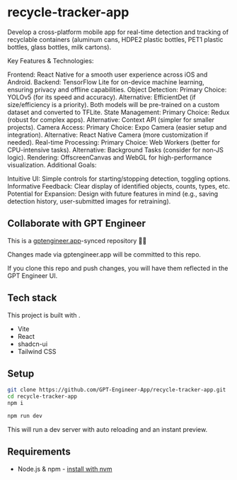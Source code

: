 # recycle-tracker-app

Develop a cross-platform mobile app for real-time detection and tracking of recyclable containers (aluminum cans, HDPE2 plastic bottles, PET1 plastic bottles, glass bottles, milk cartons).

Key Features & Technologies:

Frontend: React Native for a smooth user experience across iOS and Android.
Backend: TensorFlow Lite for on-device machine learning, ensuring privacy and offline capabilities.
Object Detection:
Primary Choice: YOLOv5 (for its speed and accuracy).
Alternative: EfficientDet (if size/efficiency is a priority).
Both models will be pre-trained on a custom dataset and converted to TFLite.
State Management:
Primary Choice: Redux (robust for complex apps).
Alternative: Context API (simpler for smaller projects).
Camera Access:
Primary Choice: Expo Camera (easier setup and integration).
Alternative: React Native Camera (more customization if needed).
Real-time Processing:
Primary Choice: Web Workers (better for CPU-intensive tasks).
Alternative: Background Tasks (consider for non-JS logic).
Rendering: OffscreenCanvas and WebGL for high-performance visualization.
Additional Goals:

Intuitive UI: Simple controls for starting/stopping detection, toggling options.
Informative Feedback: Clear display of identified objects, counts, types, etc.
Potential for Expansion: Design with future features in mind (e.g., saving detection history, user-submitted images for retraining).

## Collaborate with GPT Engineer

This is a [gptengineer.app](https://gptengineer.app)-synced repository 🌟🤖

Changes made via gptengineer.app will be committed to this repo.

If you clone this repo and push changes, you will have them reflected in the GPT Engineer UI.

## Tech stack

This project is built with .

- Vite
- React
- shadcn-ui
- Tailwind CSS

## Setup

```sh
git clone https://github.com/GPT-Engineer-App/recycle-tracker-app.git
cd recycle-tracker-app
npm i
```

```sh
npm run dev
```

This will run a dev server with auto reloading and an instant preview.

## Requirements

- Node.js & npm - [install with nvm](https://github.com/nvm-sh/nvm#installing-and-updating)
